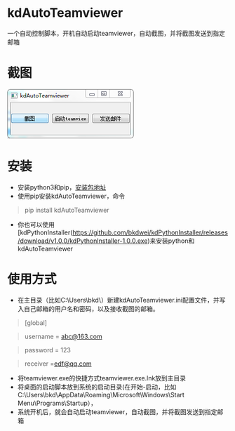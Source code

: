 # kdAutoTeamviewer
一个自动控制脚本，开机自动启动teamviewer，自动截图，并将截图发送到指定邮箱

# 截图
![截图](/screenshot/screenshot.png)

# 安装
- 安装python3和pip，[安装包地址](https://www.python.org/downloads/)
- 使用pip安装kdAutoTeamviewer，命令
> pip install kdAutoTeamviewer
- 你也可以使用[kdPythonInstaller(https://github.com/bkdwei/kdPythonInstaller/releases/download/v1.0.0/kdPythonInstaller-1.0.0.exe)来安装python和kdAutoTeamviewer

# 使用方式
- 在主目录（比如C:\Users\bkd\）新建kdAutoTeamviewer.ini配置文件，并写入自己邮箱的用户名和密码，以及接收截图的邮箱。

>[global]

>username = abc@163.com

>password = 123

>receiver =edf@qq.com

- 将teamviewer.exe的快捷方式teamviewer.exe.lnk放到主目录
- 将桌面的启动脚本放到系统的启动目录(在开始-启动，比如C:\Users\bkd\AppData\Roaming\Microsoft\Windows\Start Menu\Programs\Startup），
- 系统开机后，就会自动启动teamviewer，自动截图，并将截图发送到指定邮箱
